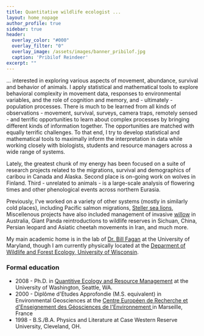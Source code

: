 ```yaml
---
title: Quantitative wildlife ecologist ...
layout: home_nopage
author_profile: true
sidebar: true
header:
  overlay_color: "#000"
  overlay_filter: "0"
  overlay_image: /assets/images/banner_pribilof.jpg
  caption: 'Pribilof Reindeer'
excerpt: ""
---
```


... interested in exploring various aspects of movement, abundance, survival and behavior of animals.  I apply statistical and mathematical tools to explore behavioral complexity in movement data, responses to environmental variables, and the role of cognition and memory, and - ultimately - population processes.  There is much to be learned from all kinds of observations - movement, survival, surveys, camera traps, remotely sensed - and terrific opportunities to learn about complex processes by bringing different kinds of information together.  The opportunities are matched with equally terrific challenges. To that end, I try to develop statistical and mathematical tools to maximally inform the interpretation in data while working closely with biologists, students and resource managers across a wide range of systems.

Lately, the greatest chunk of my energy has been focused on a suite of research projects related to the migrations, survival and demographics of caribou in Canada and Alaska.  Second place is on-going work on wolves in Finland.  Third - unrelated to animals - is a large-scale analysis of flowering times and other phenological events across northern Eurasia. 

Previously, I've worked on a variety of other systems (mostly in similarly cold places), including Pacific salmon migrations, [Steller sea lions](https://terpconnect.umd.edu/~egurarie/webprojects/2005_raykokegallery/sivuchi/sivuchi.html#sivuchi01),  Miscellenous projects have also included management of invasive [willow](https://en.wikipedia.org/wiki/Salix_cinerea) in Australia, Giant Panda reintroductions to wildlife reserves in Sichuan, China, Persian leopard and Asiatic cheetah movements in Iran, and much more.

My main academic home is in the lab of [Dr. Bill Fagan](www.clfs.umd.edu/biology/faganlab) at the University of Maryland, though I am currently physically located at the [Deparment of Wildlife and Forest Ecology, University of Wisconsin](https://forestandwildlifeecology.wisc.edu/).

### Formal education

- 2008 - Ph.D. in [Quantitive Ecology and Resource Management](https://quantitative.uw.edu/graduate/degree-programs/) at the University of Washington, Seattle, WA.  
- 2000 - Diplôme d'Etudes Approfondie (M.S. equivalent) in Environmental Geosciences at the [Centre Européen de Recherche et d'Enseignement des Géosciences de l'Environnement ](https://www.cerege.fr/fr) in Marseille, France
- 1998 - B.S./B.A. Physics and Literature at Case Western Reserve University, Cleveland, OH. 
